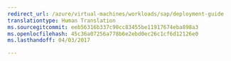 ```yaml
---
redirect_url: /azure/virtual-machines/workloads/sap/deployment-guide
translationtype: Human Translation
ms.sourcegitcommit: eeb56316b337c90cc83455be11917674eba898a3
ms.openlocfilehash: 45c36a07256a778b6e2ebd0ec26c1cf6d12126e0
ms.lasthandoff: 04/03/2017

---
```


